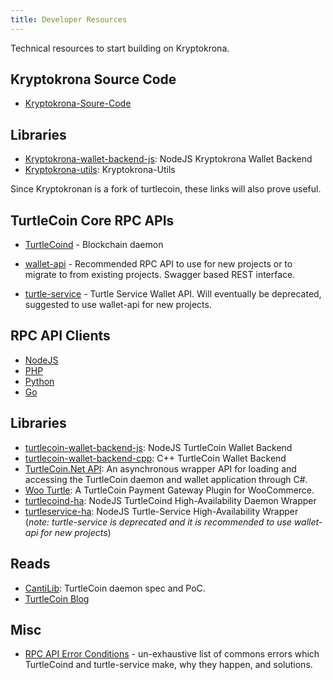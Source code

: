 ```yaml
---
title: Developer Resources
---
```


Technical resources to start building on Kryptokrona.

## Kryptokrona Source Code

* [Kryptokrona-Soure-Code](https://github.com/kryptokrona/kryptokrona)

## Libraries

* [Kryptokrona-wallet-backend-js](https://github.com/kryptokrona/kryptokrona-wallet-backend-js): NodeJS Kryptokrona Wallet Backend  
* [Kryptokrona-utils](https://github.com/kryptokrona/kryptokrona-utils): Kryptokrona-Utils


Since Kryptokronan is a fork of turtlecoin, these links will also prove useful.

## TurtleCoin Core RPC APIs

* [TurtleCoind](../api/Daemon-JSON-RPC-API/) - Blockchain daemon

* [wallet-api](https://turtlecoin.github.io/wallet-api-docs/) - Recommended RPC API to use for new projects or to migrate to from existing projects. Swagger based REST interface.

* [turtle-service](../api/Legacy-Wallet-RPC-API) - Turtle Service Wallet API. Will eventually be deprecated, suggested to use wallet-api for new projects.

## RPC API Clients

* [NodeJS](https://www.npmjs.com/package/turtlecoin-rpc)
* [PHP](https://github.com/turtlecoin/turtlecoin-rpc-php)
* [Python](https://github.com/turtlecoin/turtlecoin-rpc-python)
* [Go](https://github.com/turtlecoin/turtlecoin-rpc-go)

## Libraries

* [turtlecoin-wallet-backend-js](https://github.com/turtlecoin/turtlecoin-wallet-backend-js): NodeJS TurtleCoin Wallet Backend  
* [turtlecoin-wallet-backend-cpp](https://github.com/zpalmtree/turtlecoin-wallet-backend-cpp): C++ TurtleCoin Wallet Backend  
* [TurtleCoin.Net API](https://github.com/turtlecoin/turtlecoin-walletd-csharp): An asynchronous wrapper API for loading and accessing the TurtleCoin daemon and wallet application through C#.  
* [Woo Turtle](https://github.com/turtlecoin/woo-turtle): A TurtleCoin Payment Gateway Plugin for WooCommerce.  
* [turtlecoind-ha](https://www.npmjs.com/package/turtlecoind-ha): NodeJS TurtleCoind High-Availability Daemon Wrapper  
* [turtleservice-ha](https://www.npmjs.com/package/turtleservice-ha): NodeJS Turtle-Service High-Availability Wrapper  
(*note: turtle-service is deprecated and it is recommended to use wallet-api for new projects*)  


## Reads

* [CantiLib](https://github.com/turtlecoin/cs-turtlecoin): TurtleCoin daemon spec and PoC.
* [TurtleCoin Blog](https://blog.turtlecoin.lol)

## Misc

* [RPC API Error Conditions](../api/RPC-API-Error-Conditions) - un-exhaustive list of commons errors which TurtleCoind and turtle-service make, why they happen, and solutions.

